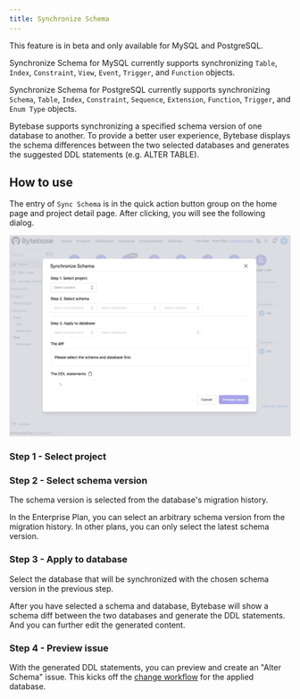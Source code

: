 ```yaml
---
title: Synchronize Schema
---
```


<hint-block type="warning">

This feature is in beta and only available for MySQL and PostgreSQL.

Synchronize Schema for MySQL currently supports synchronizing `Table`, `Index`, `Constraint`, `View`, `Event`, `Trigger`, and `Function` objects.

Synchronize Schema for PostgreSQL currently supports synchronizing `Schema`, `Table`, `Index`, `Constraint`, `Sequence`, `Extension`, `Function`, `Trigger`, and `Enum Type` objects.

</hint-block>

Bytebase supports synchronizing a specified schema version of one database to another. To provide a better user experience, Bytebase displays the schema differences between the two selected databases and generates the suggested DDL statements (e.g. ALTER TABLE).

## How to use

The entry of `Sync Schema` is in the quick action button group on the home page and project detail page. After clicking, you will see the following dialog.

![sync-schema-dialog](/static/docs/change-database/synchronize-schema/sync-schema-dialog.webp)

### Step 1 - Select project

### Step 2 - Select schema version

The schema version is selected from the database's migration history.

<hint-block type="info">

In the Enterprise Plan, you can select an arbitrary schema version from the migration history. In other plans, you can only select the latest schema version.

</hint-block>

### Step 3 - Apply to database

Select the database that will be synchronized with the chosen schema version in the previous step.

After you have selected a schema and database, Bytebase will show a schema diff between the two databases and generate the DDL statements. And you can further edit the generated content.

### Step 4 - Preview issue

With the generated DDL statements, you can preview and create an "Alter Schema" issue. This kicks off the [change workflow](/docs/change-database/change-workflow) for the applied database.
